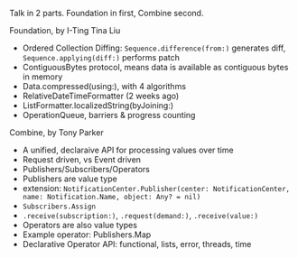 Talk in 2 parts. Foundation in first, Combine second.

Foundation, by I-Ting Tina Liu

-   Ordered Collection Diffing: `Sequence.difference(from:)` generates
    diff, `Sequence.applying(diff:)` performs patch
-   ContiguousBytes protocol, means data is available as contiguous
    bytes in memory
-   Data.compressed(using:), with 4 algorithms
-   RelativeDateTimeFormatter (2 weeks ago)
-   ListFormatter.localizedString(byJoining:)
-   OperationQueue, barriers & progress counting

Combine, by Tony Parker

-   A unified, declaraive API for processing values over time
-   Request driven, vs Event driven
-   Publishers/Subscribers/Operators
-   Publishers are value type
-   extension: `NotificationCenter.Publisher(center: NotificationCenter, name: Notification.Name, object: Any? = nil)`
-   `Subscribers.Assign`
-   `.receive(subscription:)`, `.request(demand:)`, `.receive(value:)`
-   Operators are also value types
-   Example operator: Publishers.Map
-   Declarative Operator API: functional, lists, error, threads, time
